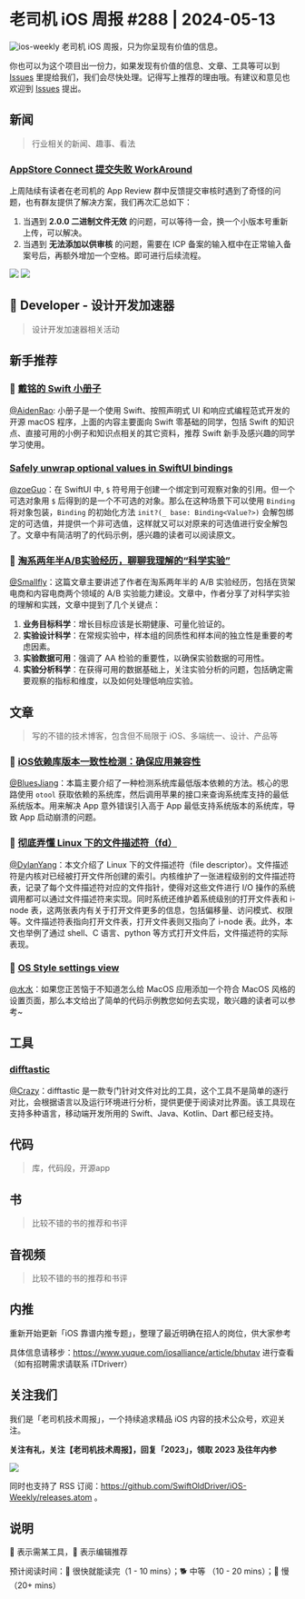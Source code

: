 # 老司机 iOS 周报 #288 | 2024-05-13

![ios-weekly](https://github.com/SwiftOldDriver/iOS-Weekly/blob/master/assets/ios-weekly.png?raw=true)
老司机 iOS 周报，只为你呈现有价值的信息。

你也可以为这个项目出一份力，如果发现有价值的信息、文章、工具等可以到 [Issues](https://github.com/SwiftOldDriver/iOS-Weekly/issues) 里提给我们，我们会尽快处理。记得写上推荐的理由哦。有建议和意见也欢迎到 [Issues](https://github.com/SwiftOldDriver/iOS-Weekly/issues) 提出。

## 新闻

> 行业相关的新闻、趣事、看法

### [AppStore Connect 提交失败 WorkAround](https://github.com/SwiftOldDriver/iOS-Weekly/issues/4537)

上周陆续有读者在老司机的 App Review 群中反馈提交审核时遇到了奇怪的问题，也有群友提供了解决方案，我们再次汇总如下：

1. 当遇到 **2.0.0 二进制文件无效** 的问题，可以等待一会，换一个小版本号重新上传，可以解决。
2. 当遇到 **无法添加以供审核** 的问题，需要在 ICP 备案的输入框中在正常输入备案号后，再额外增加一个空格。即可进行后续流程。

![](https://github.com/SwiftOldDriver/iOS-Weekly/assets/20059859/7585173a-d8ed-431b-b4e5-2b195b0d3350)
![](https://github.com/SwiftOldDriver/iOS-Weekly/assets/20059859/2a8fb6a0-8706-42b3-982a-d7615cb79f44)

##  Developer - 设计开发加速器

> 设计开发加速器相关活动

## 新手推荐

### 🌟 [戴铭的 Swift 小册子](https://github.com/ming1016/SwiftPamphletApp)

[@AidenRao](https://weibo.com/AidenRao): 小册子是一个使用 Swift、按照声明式 UI 和响应式编程范式开发的开源 macOS 程序，上面的内容主要面向 Swift 零基础的同学，包括 Swift 的知识点、直接可用的小例子和知识点相关的其它资料，推荐 Swift 新手及感兴趣的同学学习使用。

###  [Safely unwrap optional values in SwiftUI bindings](https://www.polpiella.dev/safely-unwrap-optional-value-in-swiftui-binding/)

[@zoeGuo](https://github.com/zoeGuo)：在 SwiftUI 中, `$` 符号用于创建一个绑定到可观察对象的引用。但一个可选对象用 `$` 后得到的是一个不可选的对象。那么在这种场景下可以使用 `Binding` 将对象包装，`Binding` 的初始化方法 `init?(_ base: Binding<Value?>)` 会解包绑定的可选值，并提供一个非可选值，这样就又可以对原来的可选值进行安全解包了。文章中有简洁明了的代码示例，感兴趣的读者可以阅读原文。

### 🐎 [淘系两年半A/B实验经历，聊聊我理解的“科学实验”](https://mp.weixin.qq.com/s/-durED9M0UMqhT0i2S67lQ)
[@Smallfly](https://github.com/iostalks)：这篇文章主要讲述了作者在淘系两年半的 A/B 实验经历，包括在货架电商和内容电商两个领域的 A/B 实验能力建设。文章中，作者分享了对科学实验的理解和实践，文章中提到了几个关键点：
1. **业务目标科学**：增长目标应该是长期健康、可量化验证的。
2. **实验设计科学**：在常规实验中，样本组的同质性和样本间的独立性是重要的考虑因素。
3. **实验数据可用**：强调了 AA 检验的重要性，以确保实验数据的可用性。
4. **实验分析科学**：在获得可用的数据基础上，关注实验分析的问题，包括确定需要观察的指标和维度，以及如何处理低响应实验。

## 文章

> 写的不错的技术博客，包含但不局限于 iOS、多端统一、设计、产品等
### 🐎 [iOS依赖库版本一致性检测：确保应用兼容性](https://juejin.cn/post/7358011504967925812)
[@BluesJiang](https://github.com/BluesJiang)：本篇主要介绍了一种检测系统库最低版本依赖的方法。核心的思路使用 `otool` 获取依赖的系统库，然后调用苹果的接口来查询系统库支持的最低系统版本。用来解决 App 意外错误引入高于 App 最低支持系统版本的系统库，导致 App 启动崩溃的问题。

### 🐎 [彻底弄懂 Linux 下的文件描述符（fd）](https://yushuaige.github.io/2020/08/14/%E5%BD%BB%E5%BA%95%E5%BC%84%E6%87%82%20Linux%20%E4%B8%8B%E7%9A%84%E6%96%87%E4%BB%B6%E6%8F%8F%E8%BF%B0%E7%AC%A6%EF%BC%88fd%EF%BC%89/#1%E3%80%81%E4%BB%8E%E4%B8%80%E4%B8%AA%E6%9C%80%E5%B8%B8%E8%A7%81%E7%9A%84%E4%BE%8B%E5%AD%90%E8%AF%B4%E8%B5%B7/)

[@DylanYang](https://github.com/Dylan19Yang)：本文介绍了 Linux 下的文件描述符（file descriptor）。文件描述符是内核对已经被打开文件所创建的索引。内核维护了一张进程级别的文件描述符表，记录了每个文件描述符对应的文件指针，使得对这些文件进行 I/O 操作的系统调用都可以通过文件描述符来实现。同时系统还维护着系统级别的打开文件表和 i-node 表，这两张表内有关于打开文件更多的信息，包括偏移量、访问模式、权限等。文件描述符表指向打开文件表，打开文件表则又指向了 i-node 表。此外，本文也举例了通过 shell、C 语言、python 等方式打开文件后，文件描述符的实际表现。

### 🐎 [OS Style settings view](https://paulpeelen.com/SettingsView)
[@水水](https://xuyanlan.com/categories/iOS/)：如果您正苦恼于不知道怎么给 MacOS 应用添加一个符合 MacOS 风格的设置页面，那么本文给出了简单的代码示例教您如何去实现，敢兴趣的读者可以参考~

## 工具

### [difftastic](https://difftastic.wilfred.me.uk/)

[@Crazy](https://github.com/jiyan135960)：difftastic 是一款专门针对文件对比的工具，这个工具不是简单的逐行对比，会根据语言以及运行环境进行分析，提供更便于阅读对比界面。该工具现在支持多种语言，移动端开发所用的 Swift、Java、Kotlin、Dart 都已经支持。

## 代码

> 库，代码段，开源app

## 书

> 比较不错的书的推荐和书评

## 音视频

> 比较不错的书的推荐和书评

## 内推

重新开始更新「iOS 靠谱内推专题」，整理了最近明确在招人的岗位，供大家参考

具体信息请移步：https://www.yuque.com/iosalliance/article/bhutav 进行查看（如有招聘需求请联系 iTDriverr）

## 关注我们

我们是「老司机技术周报」，一个持续追求精品 iOS 内容的技术公众号，欢迎关注。

**关注有礼，关注【老司机技术周报】，回复「2023」，领取 2023 及往年内参**

![](https://github.com/SwiftOldDriver/iOS-Weekly/blob/master/assets/qrcode_for_wechat.jpg?raw=true)

同时也支持了 RSS 订阅：https://github.com/SwiftOldDriver/iOS-Weekly/releases.atom 。

## 说明

🚧 表示需某工具，🌟 表示编辑推荐

预计阅读时间：🐎 很快就能读完（1 - 10 mins）；🐕 中等 （10 - 20 mins）；🐢 慢（20+ mins）
